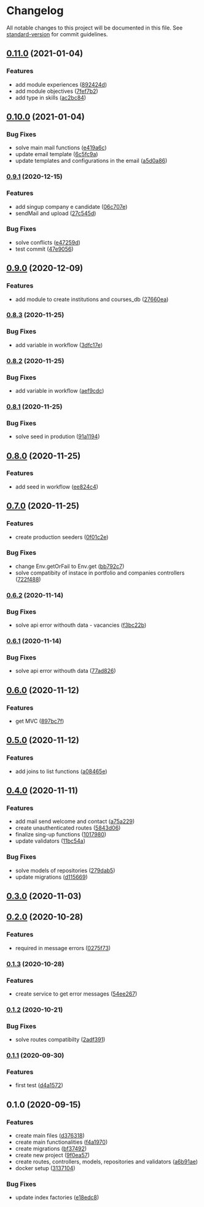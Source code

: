 # Changelog

All notable changes to this project will be documented in this file. See [standard-version](https://github.com/conventional-changelog/standard-version) for commit guidelines.

## [0.11.0](https://github.com/EmersonBraun/connectionrh-backend/compare/v0.10.0...v0.11.0) (2021-01-04)


### Features

* add module experiences ([892424d](https://github.com/EmersonBraun/connectionrh-backend/commit/892424de655df4e2ab6c8e7fd08c908ff13a7a43))
* add module objectives ([7fef7b2](https://github.com/EmersonBraun/connectionrh-backend/commit/7fef7b2eba6a4d76410941c639004e2d03f0ca4a))
* add type in skills ([ac2bc84](https://github.com/EmersonBraun/connectionrh-backend/commit/ac2bc84e43b1fb38fb6721d0135a32b2507287ca))

## [0.10.0](https://github.com/EmersonBraun/connectionrh-backend/compare/v0.9.1...v0.10.0) (2021-01-04)


### Bug Fixes

* solve main mail functions ([e419a6c](https://github.com/EmersonBraun/connectionrh-backend/commit/e419a6c857a9fe0a99ad4c8c9d8822c209ce712e))
* update email template ([6c5fc9a](https://github.com/EmersonBraun/connectionrh-backend/commit/6c5fc9a1e5adda9582189f3d081c922753531a46))
* update templates and configurations in the email ([a5d0a86](https://github.com/EmersonBraun/connectionrh-backend/commit/a5d0a86855e05c27909d3f9767c4f994da10e74c))

### [0.9.1](https://github.com/EmersonBraun/connectionrh-backend/compare/v0.9.0...v0.9.1) (2020-12-15)


### Features

* add singup company e candidate ([06c707e](https://github.com/EmersonBraun/connectionrh-backend/commit/06c707ea4b0ee434d16ae55e7454a667e80280b0))
* sendMail and upload ([27c545d](https://github.com/EmersonBraun/connectionrh-backend/commit/27c545dea20b36c7a1bb5b8d18e50559c45ab83a))


### Bug Fixes

* solve conflicts ([e47259d](https://github.com/EmersonBraun/connectionrh-backend/commit/e47259d71caab7b76913005cff4e4e958dd0051c))
* test commit ([47e9056](https://github.com/EmersonBraun/connectionrh-backend/commit/47e9056b8e01dcbd38fa47c0295750b05c3605de))

## [0.9.0](https://github.com/EmersonBraun/connectionrh-backend/compare/v0.8.3...v0.9.0) (2020-12-09)


### Features

* add module to create institutions and courses_db ([27660ea](https://github.com/EmersonBraun/connectionrh-backend/commit/27660ea4f94d50e7c29c7a040176172053330bff))

### [0.8.3](https://github.com/EmersonBraun/connectionrh-backend/compare/v0.8.2...v0.8.3) (2020-11-25)


### Bug Fixes

* add variable in workflow ([3dfc17e](https://github.com/EmersonBraun/connectionrh-backend/commit/3dfc17ef135f14bd6bcf1bb11a95cccabc45abbd))

### [0.8.2](https://github.com/EmersonBraun/connectionrh-backend/compare/v0.8.1...v0.8.2) (2020-11-25)


### Bug Fixes

* add variable in workflow ([aef9cdc](https://github.com/EmersonBraun/connectionrh-backend/commit/aef9cdc2f2088b8fe67d9da5924b90d7cee42306))

### [0.8.1](https://github.com/EmersonBraun/connectionrh-backend/compare/v0.8.0...v0.8.1) (2020-11-25)


### Bug Fixes

* solve seed in prodution ([91a1194](https://github.com/EmersonBraun/connectionrh-backend/commit/91a11942d43a0c2b634febdf88a193a2b6844d66))

## [0.8.0](https://github.com/EmersonBraun/connectionrh-backend/compare/v0.7.0...v0.8.0) (2020-11-25)


### Features

* add seed in workflow ([ee824c4](https://github.com/EmersonBraun/connectionrh-backend/commit/ee824c4c7a89c4fa82a531f79b6966ef969fbda7))

## [0.7.0](https://github.com/EmersonBraun/connectionrh-backend/compare/v0.6.2...v0.7.0) (2020-11-25)


### Features

* create production seeders ([0f01c2e](https://github.com/EmersonBraun/connectionrh-backend/commit/0f01c2ec099f400fc043bd431684fd5d5af3afa5))


### Bug Fixes

* change Env.getOrFail to Env.get ([bb792c7](https://github.com/EmersonBraun/connectionrh-backend/commit/bb792c764c3372ec8669257cb18f80cde9c236ed))
* solve compatibity of instace in portfolio and companies controllers ([722f488](https://github.com/EmersonBraun/connectionrh-backend/commit/722f488e4f37a6926374263b7ca3a6cd374e4b6e))

### [0.6.2](https://github.com/EmersonBraun/connectionrh-backend/compare/v0.6.1...v0.6.2) (2020-11-14)


### Bug Fixes

* solve api error withouth data - vacancies ([f3bc22b](https://github.com/EmersonBraun/connectionrh-backend/commit/f3bc22bb60f0efe16f4713484cdeadf4a1d2a0ca))

### [0.6.1](https://github.com/EmersonBraun/connectionrh-backend/compare/v0.6.0...v0.6.1) (2020-11-14)


### Bug Fixes

* solve api error withouth data ([77ad826](https://github.com/EmersonBraun/connectionrh-backend/commit/77ad826aa86eaa72276621c7565ba824352d8a59))

## [0.6.0](https://github.com/EmersonBraun/connectionrh-backend/compare/v0.5.0...v0.6.0) (2020-11-12)


### Features

* get MVC ([897bc7f](https://github.com/EmersonBraun/connectionrh-backend/commit/897bc7fdebc3f5b1abaeea4326f47ef82b106ed4))

## [0.5.0](https://github.com/EmersonBraun/connectionrh-backend/compare/v0.4.0...v0.5.0) (2020-11-12)


### Features

* add joins to list functions ([a08465e](https://github.com/EmersonBraun/connectionrh-backend/commit/a08465e16a658dbf87381f6475517455eded4455))

## [0.4.0](https://github.com/EmersonBraun/connectionrh-backend/compare/v0.3.0...v0.4.0) (2020-11-11)


### Features

* add mail send welcome and contact ([a75a229](https://github.com/EmersonBraun/connectionrh-backend/commit/a75a229c56532a3a38fbc54586655cb940a78b69))
* create unauthenticated routes ([5843d06](https://github.com/EmersonBraun/connectionrh-backend/commit/5843d0640acb950298bd3455ba35e9bc11eaf715))
* finalize sing-up functions ([1017980](https://github.com/EmersonBraun/connectionrh-backend/commit/1017980ef5bf77020a246adb20224716ff78da3d))
* update validators ([11bc54a](https://github.com/EmersonBraun/connectionrh-backend/commit/11bc54af4fbf945a7d76bae314932b7ca465411d))


### Bug Fixes

* solve models of repositories ([279dab5](https://github.com/EmersonBraun/connectionrh-backend/commit/279dab5ca94c24ad050bfad6b94cb98cb7f152c2))
* update migrations ([d115669](https://github.com/EmersonBraun/connectionrh-backend/commit/d115669fb4b84f98ef257fe7e8d417f7cc8edfe7))

## [0.3.0](https://github.com/EmersonBraun/connectionrh-backend/compare/v0.2.0...v0.3.0) (2020-11-03)

## [0.2.0](https://github.com/EmersonBraun/connectionrh-backend/compare/v0.1.3...v0.2.0) (2020-10-28)


### Features

* required in message errors ([0275f73](https://github.com/EmersonBraun/connectionrh-backend/commit/0275f7393f0b0f5b299a53931651c55d207a1fca))

### [0.1.3](https://github.com/EmersonBraun/connectionrh-backend/compare/v0.1.2...v0.1.3) (2020-10-28)


### Features

* create service to get error messages ([54ee267](https://github.com/EmersonBraun/connectionrh-backend/commit/54ee267b3d42135f8c9014d31c67224a51c8e1e7))

### [0.1.2](https://github.com/EmersonBraun/connectionrh-backend/compare/v0.1.1...v0.1.2) (2020-10-21)


### Bug Fixes

* solve routes compatibilty ([2adf391](https://github.com/EmersonBraun/connectionrh-backend/commit/2adf39199401aea67e13352cda9f71f20b6bd5f4))

### [0.1.1](https://github.com/EmersonBraun/connectionrh-backend/compare/v0.1.0...v0.1.1) (2020-09-30)


### Features

* first test ([d4a1572](https://github.com/EmersonBraun/connectionrh-backend/commit/d4a1572e9eb497dc32ab0737b7511031c604c148))

## 0.1.0 (2020-09-15)


### Features

* create main files ([d376318](https://github.com/EmersonBraun/mauri-backend/commit/d37631838a44735befb55444a37b2fe0c08b95bf))
* create main functionalities ([f4a1970](https://github.com/EmersonBraun/mauri-backend/commit/f4a1970597af4b53d72e1d84b9f892c1e126a7cc))
* create migrations ([bf37492](https://github.com/EmersonBraun/mauri-backend/commit/bf3749213c1a10fa9f5186bb5f7968cf920e9692))
* create new project ([9f0ea57](https://github.com/EmersonBraun/mauri-backend/commit/9f0ea57698bcd98898248e6340110861af8206e9))
* create routes, controllers, models, repositories and validators ([a6b91ae](https://github.com/EmersonBraun/mauri-backend/commit/a6b91ae22331daaab6b560d1983bd33c4df53315))
* docker setup ([3137104](https://github.com/EmersonBraun/mauri-backend/commit/3137104304342eceb60f37b5dd672bfc9760f88b))


### Bug Fixes

* update index factories ([e18edc8](https://github.com/EmersonBraun/mauri-backend/commit/e18edc88de685fffbdacc3c90d073e000189e785))
